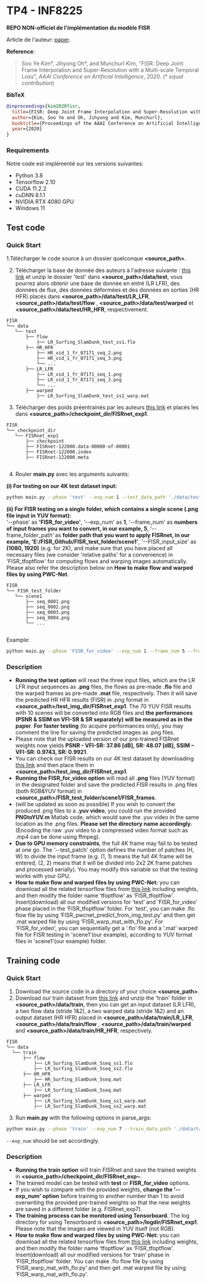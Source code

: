 # TP4 - INF8225

**REPO NON-officiel de l'implémentation du modèle FISR**

Article de l'auteur: [paper](https://arxiv.org/abs/1912.07213).

**Reference**:  
> Soo Ye Kim*, Jihyong Oh*, and Munchurl Kim, "FISR: Deep Joint Frame Interpolation and Super-Resolution with a Multi-scale Temporal Loss", *AAAI Conference on Artificial Intelligence*, 2020. (* *equal contribution*)

**BibTeX**
```bibtex
@inproceedings{kim2020fisr,
  title={FISR: Deep Joint Frame Interpolation and Super-Resolution with a Multi-scale Temporal Loss},
  author={Kim, Soo Ye and Oh, Jihyong and Kim, Munchurl},
  booktitle={Proceedings of the AAAI Conference on Artificial Intelligence},
  year={2020}
}
```

### Requirements
Notre code est implémenté sur les versions suivantes:  
* Python 3.8
* Tensorflow 2.10 
* CUDA 11.2.2  
* cuDNN 8.1.1  
* NVIDIA RTX 4080 GPU
* Windows 11

## Test code
### Quick Start
1.Télécharger le code source à un dossier quelconque **\<source_path\>**.

2. Télécharger la base de donnée des auteurs à l'adresse suivante : [this link]( https://www.dropbox.com/s/101g9kdobgwl8x6/test.zip?dl=0) et unzip le dossier 'test' dans **\<source_path\>/data/test**, vous pourrez alors obtenir une base de donnée en entré (LR LFR), des données de flux, des données déformées et des données en sorties (HR HFR) placés dans **\<source_path\>/data/test/LR_LFR**, **\<source_path\>/data/test/flow** , **\<source_path\>/data/test/warped**  et **\<source_path\>/data/test/HR_HFR**, respectivement. 
```
FISR
└── data
   └── test
       ├── flow
           ├── LR_Surfing_SlamDunk_test_ss1.flo
       ├── HR_HFR
           ├── HR_vid_1_fr_07171_seq_2.png
           ├── HR_vid_1_fr_07171_seq_3.png
           └── ...
       ├── LR_LFR
           ├── LR_vid_1_fr_07171_seq_1.png 
           ├── LR_vid_1_fr_07171_seq_3.png
           └── ...
       ├── warped
           ├── LR_Surfing_SlamDunk_test_ss1_warp.mat  
```
3. Télécharger des poids préentrainés par les auteurs [this link](https://www.dropbox.com/s/hfzzddfocmmazso/FISRnet_exp1.zip?dl=0) et placés les dans **\<source_path\>/checkpoint_dir/FISRnet_exp1**.
```
FISR
└── checkpoint_dir
   └── FISRnet_exp1
       ├── checkpoint
       ├── FISRnet-122000.data-00000-of-00001
       ├── FISRnet-122000.index
       ├── FISRnet-122000.meta
           
```
4. Rouler **main.py** avec les arguments suivants: 

**(i) For testing on our 4K test dataset input:**  

```bash
python main.py --phase 'test' --exp_num 1 --test_data_path './data/test/LR_LFR' --test_flow_data_path './data/test/flow/LR_Surfing_SlamDunk_test_ss1.flo' --test_warped_data_path './data/test/warped/LR_Surfing_SlamDunk_test_ss1_warp.mat' --test_label_path './data/test/HR_HFR'
```

**(ii) For FISR testing on a single folder, which contains a single scene (.png file input in YUV format):**  
'--phase' as **'FISR_for_video'**, ‘--exp_num' as **1**, ‘--frame_num' as **numbers of input frames you want to convert, in our example, 5**, ‘--frame_folder_path’ as **folder path that you want to apply FISRnet, in our example, 'E:/FISR_Github/FISR_test_folder/scene1'**, '--FISR_input_size' as **(1080, 1920)** (e.g. for 2K), and make sure that you have placed all necessary files (we consider 'relative paths' for a convenience) in 'FISR_tfoptflow' for computing flows and warping images automatically. Please also refer the description below on **How to make flow and warped files by using PWC-Net**.
```
FISR
└── FISR_test_folder
   └── scene1
       ├── seq_0001.png
       ├── seq_0002.png
       ├── seq_0003.png
       ├── seq_0004.png
       └── ...
           
```

Example:

```bash
python main.py --phase 'FISR_for_video' --exp_num 1 --frame_num 5 --frame_folder_path 'E:/FISR_Github/FISR_test_folder/scene1' --FISR_input_size (1080, 1920)
```

### Description
* **Running the test option** will read the three input files, which are the LR LFR input sequences as **.png** files, the flows as pre-made **.flo** file and the warped frames as pre-made **.mat** file, respectively. Then it will save the predicted HR HFR results (FISR) in .png format in **\<source_path\>/test_img_dir/FISRnet_exp1**. The 70 YUV FISR results with 10 scenes will be converted into RGB files and **the performances (PSNR & SSIM on VFI-SR & SR separately) will be measured as in the paper**. **For faster testing** (to acquire performances only), you may comment the line for saving the predicted images as .png files.
* Please note that the uploaded version of our pre-trained FISRnet weights now yields **PSNR - VFI-SR: 37.86 [dB], SR: 48.07 [dB], SSIM – VFI-SR: 0.9743, SR: 0.9921**. 
* You can check our FISR results on our 4K test dataset by downloading [this link](https://www.dropbox.com/s/dym0kolu8niaty2/FISRnet_exp1.zip?dl=0) and then place them in **\<source_path\>/test_img_dir/FISRnet_exp1**.
* **Running the FISR_for_video option** will read all **.png** files (YUV format) in the designated folder and save the predicted FISR results in .png files (both RGB&YUV format) in **\<source_path\>/FISR_test_folder/scene1/FISR_frames**. 
* (will be updated as soon as possible) If you wish to convert the produced .png files to a **.yuv video**, you could run the provided **PNGtoYUV.m** Matlab code, which would save the .yuv video in the same location as the .png files. **Please set the directory name accordingly.** (Encoding the raw .yuv video to a compressed video format such as .mp4 can be done using ffmpeg).
* **Due to GPU memory constraints**, the full 4K frame may fail to be tested at one go. The '--test_patch' option defines the number of patches (H, W) to divide the input frame (e.g. (1, 1) means the full 4K frame will be entered, (2, 2) means that it will be divided into 2x2 2K frame patches and processed serially). You may modify this variable so that the testing works with your GPU.
* **How to make flow and warped files by using PWC-Net:** you can download all the related tensorflow files from [this link](https://github.com/philferriere/tfoptflow) including weights, and then modify the folder name ‘tfoptflow’ as ‘FISR_tfoptflow’. Insert(download) all our modified versions for ‘test’ and 'FISR_for_video' phase placed in the ‘FISR_tfoptflow’ folder. For 'test', you can make .flo flow file by using ‘FISR_pwcnet_predict_from_img_test.py’ and then get .mat warped file by using ‘FISR_warp_mat_with_flo.py’. For 'FISR_for_video', you can sequentially get a '.flo' file and a '.mat' warped file for FISR testing in 'scene1'(our example), according to YUV format files in 'scene1'(our example) folder. 

## Training code
### Quick Start
1. Download the source code in a directory of your choice **\<source_path\>**.
2. Download our train dataset from [this link]( https://www.dropbox.com/s/n71hzqis6hpggcs/train.zip?dl=0) and unzip the 'train' folder in **\<source_path\>/data/train**, then you can get an input dataset (LR LFR), a two flow data (stride 1&2), a two warped data (stride 1&2) and an output dataset (HR HFR) placed in **\<source_path\>/data/train/LR_LFR**, **\<source_path\>/data/train/flow** , **\<source_path\>/data/train/warped**  and **\<source_path\>/data/train/HR_HFR**, respectively. 
 ```
FISR
└── data
   └── train
       ├── flow
           ├── LR_Surfing_SlamDunk_5seq_ss1.flo
           ├── LR_Surfing_SlamDunk_5seq_ss2.flo
       ├── HR_HFR
           ├── HR_Surfing_SlamDunk_5seq.mat
       ├── LR_LFR
           ├── LR_Surfing_SlamDunk_5seq.mat
       ├── warped
           ├── LR_Surfing_SlamDunk_5seq_ss1_warp.mat  
           ├── LR_Surfing_SlamDunk_5seq_ss2_warp.mat
```
3. Run **main.py** with the following options in parse_args:  
```bash
python main.py --phase 'train' --exp_num 7 --train_data_path './data/train/LR_LFR/LR_Surfing_SlamDunk_5seq.mat' --train_flow_data_path './data/train/flow/LR_Surfing_SlamDunk_5seq_ss1.flo' --train_flow_ss2_data_path './data/train/flow/LR_Surfing_SlamDunk_5seq_ss2.flo --train_warped_data_path './data/train/warped/LR_Surfing_SlamDunk_5seq_ss1_warp.mat' --train_warped_ss2_data_path './data/train/warped/LR_Surfing_SlamDunk_5seq_ss2_warp.mat' --train_label_path './data/train/HR_HFR/HR_Surfing_SlamDunk_5seq.mat'
```
`--exp_num` should be set accordingly.

### Description
* **Running the train option** will train FISRnet and save the trained weights in **\<source_path\>/checkpoint_dir/FISRnet_exp~**.
* The trained model can be tested with **test** or **FISR_for_video** options.
* If you wish to compare with the provided weights, **change the '--exp_num' option** before training to another number than 1 to avoid overwriting the provided pre-trained weights so that the new weights are saved in a different folder (e.g. FISRnet_exp7).
* **The training process can be monitored using Tensorboard.** The log directory for using Tensorboard is **\<source_path\>/logdir/FISRnet_exp1**. Please note that the images are viewed in YUV itself (not RGB). 
* **How to make flow and warped files by using PWC-Net:** you can download all the related tensorflow files from [this link](https://github.com/philferriere/tfoptflow) including weights, and then modify the folder name ‘tfoptflow’ as ‘FISR_tfoptflow’. Insert(download) all our modified versions for ‘train’ phase in ‘FISR_tfoptflow’ folder. You can make .flo flow file by using ‘FISR_warp_mat_with_flo.py’ and then get .mat warped file by using ‘FISR_warp_mat_with_flo.py’. 


